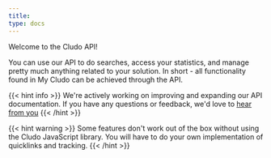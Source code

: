 ```yaml
---
title: 
type: docs
---
```

Welcome to the Cludo API!

You can use our API to do searches, access your statistics, and manage pretty much anything related to your solution. In short - all functionality found in My Cludo can be achieved through the API.


{{< hint info >}}
We're actively working on improving and expanding our API documentation. If you have any questions or feedback, we'd love to <a href="https://www.cludo.com/contact/" target="_blank">hear from you</a>
{{< /hint >}}

{{< hint warning >}}
Some features don't work out of the box without using the Cludo JavaScript library. You will have to do your own implementation of quicklinks and tracking.
{{< /hint >}}